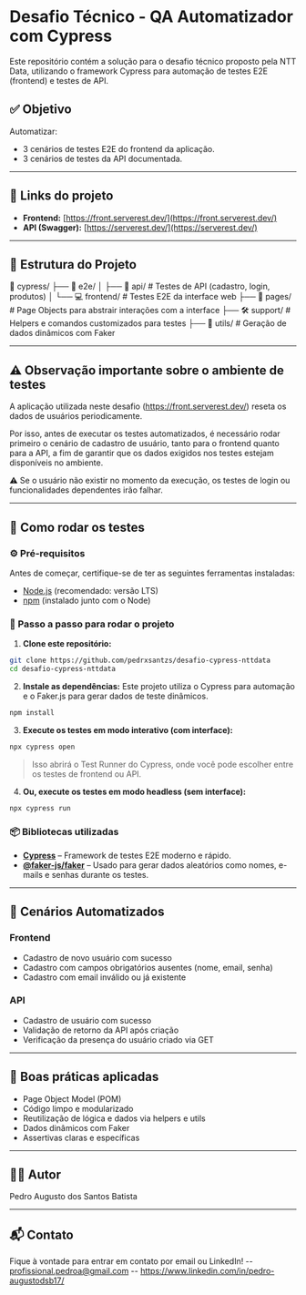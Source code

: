 # Desafio Técnico - QA Automatizador com Cypress

Este repositório contém a solução para o desafio técnico proposto pela NTT Data, utilizando o framework Cypress para automação de testes E2E (frontend) e testes de API.

## ✅ Objetivo

Automatizar:
- 3 cenários de testes E2E do frontend da aplicação.
- 3 cenários de testes da API documentada.

---

## 🔗 Links do projeto

- **Frontend:** [https://front.serverest.dev/](https://front.serverest.dev/)
- **API (Swagger):** [https://serverest.dev/](https://serverest.dev/)

---

## 📁 Estrutura do Projeto

📁 cypress/
├── 🧪 e2e/
│   ├── 📡 api/               # Testes de API (cadastro, login, produtos)
│   └── 💻 frontend/          # Testes E2E da interface web
├── 📄 pages/                 # Page Objects para abstrair interações com a interface
├── 🛠️ support/               # Helpers e comandos customizados para testes
├── 🧰 utils/                 # Geração de dados dinâmicos com Faker

---

## ⚠️ Observação importante sobre o ambiente de testes
A aplicação utilizada neste desafio (https://front.serverest.dev/) reseta os dados de usuários periodicamente.

Por isso, antes de executar os testes automatizados, é necessário rodar primeiro o cenário de cadastro de usuário, tanto para o frontend quanto para a API, a fim de garantir que os dados exigidos nos testes estejam disponíveis no ambiente.

⚠️ Se o usuário não existir no momento da execução, os testes de login ou funcionalidades dependentes irão falhar.

---

## 🧪 Como rodar os testes
### ⚙️ Pré-requisitos

Antes de começar, certifique-se de ter as seguintes ferramentas instaladas:

- [Node.js](https://nodejs.org/) (recomendado: versão LTS)
- [npm](https://www.npmjs.com/) (instalado junto com o Node)

### 🚀 Passo a passo para rodar o projeto

1. **Clone este repositório:**
```bash
git clone https://github.com/pedrxsantzs/desafio-cypress-nttdata
cd desafio-cypress-nttdata
```

2. **Instale as dependências:**
Este projeto utiliza o Cypress para automação e o Faker.js para gerar dados de teste dinâmicos.
```bash
npm install
```

3. **Execute os testes em modo interativo (com interface):**
```bash
npx cypress open
```

> Isso abrirá o Test Runner do Cypress, onde você pode escolher entre os testes de frontend ou API.

4. **Ou, execute os testes em modo headless (sem interface):**
```bash
npx cypress run
```

### 📦 Bibliotecas utilizadas

- **[Cypress](https://www.cypress.io/)** – Framework de testes E2E moderno e rápido.
- **[@faker-js/faker](https://github.com/faker-js/faker)** – Usado para gerar dados aleatórios como nomes, e-mails e senhas durante os testes.

---

## 📌 Cenários Automatizados

### Frontend
- Cadastro de novo usuário com sucesso
- Cadastro com campos obrigatórios ausentes (nome, email, senha)
- Cadastro com email inválido ou já existente

### API
- Cadastro de usuário com sucesso
- Validação de retorno da API após criação
- Verificação da presença do usuário criado via GET

---

## 🧠 Boas práticas aplicadas

- Page Object Model (POM)
- Código limpo e modularizado
- Reutilização de lógica e dados via helpers e utils
- Dados dinâmicos com Faker
- Assertivas claras e específicas

---

## 👨‍💻 Autor

Pedro Augusto dos Santos Batista

---

## 📬 Contato

Fique à vontade para entrar em contato por email ou LinkedIn!
-- profissional.pedroa@gmail.com
-- https://www.linkedin.com/in/pedro-augustodsb17/